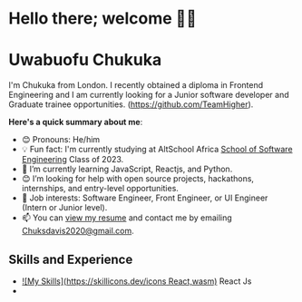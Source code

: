 # Hello there; welcome 👋🏾
# Uwabuofu Chukuka
I'm Chukuka from London. I recently obtained a diploma in Frontend Engineering and I am currently looking for a Junior software developer and Graduate trainee opportunities. (https://github.com/TeamHigher). 

**Here's a quick summary about me**:

- 😊 Pronouns: He/him
- 💡 Fun fact: I'm currently studying at AltSchool Africa [School of Software Engineering](https://altschoolafrica.com/schools/engineering) Class of 2023.
- 🌱 I’m currently learning JavaScript, Reactjs, and Python.
- 😊 I’m looking for help with open source projects, hackathons, internships, and entry-level opportunities.
- 💼 Job interests: Software Engineer, Front Engineer, or UI Engineer (Intern or Junior level).
- 📫 You can [view my resume](#) and contact me by emailing Chuksdavis2020@gmail.com.

## Skills and Experience
* [![My Skills](https://skillicons.dev/icons React,wasm)](https://skillicons.dev) React Js
* 


